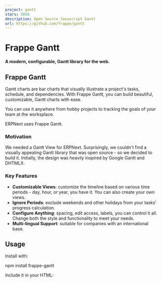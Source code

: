 ```yaml
---
project: gantt
stars: 5054
description: Open Source Javascript Gantt
url: https://github.com/frappe/gantt
---
```


Frappe Gantt
============

**A modern, configurable, Gantt library for the web.**

Frappe Gantt
------------

Gantt charts are bar charts that visually illustrate a project's tasks, schedule, and dependencies. With Frappe Gantt, you can build beautiful, customizable, Gantt charts with ease.

You can use it anywhere from hobby projects to tracking the goals of your team at the worksplace.

ERPNext uses Frappe Gantt.

### Motivation

We needed a Gantt View for ERPNext. Surprisingly, we couldn't find a visually appealing Gantt library that was open source - so we decided to build it. Initially, the design was heavily inspired by Google Gantt and DHTMLX.

### Key Features

-   **Customizable Views**: customize the timeline based on various time periods - day, hour, or year, you have it. You can also create your own views.
-   **Ignore Periods**: exclude weekends and other holidays from your tasks' progress calculation.
-   **Configure Anything**: spacing, edit access, labels, you can control it all. Change both the style and functionality to meet your needs.
-   **Multi-lingual Support**: suitable for companies with an international base.

Usage
-----

Install with:

npm install frappe-gantt

Include it in your HTML:

<script src\="frappe-gantt.umd.js"\></script\>
<link rel\="stylesheet" href\="frappe-gantt.css"\>

Or from the CDN:

<script src\="https://cdn.jsdelivr.net/npm/frappe-gantt/dist/frappe-gantt.umd.js"\></script\>
<link rel\="stylesheet" href\="https://cdn.jsdelivr.net/npm/frappe-gantt/dist/frappe-gantt.css"\>

Start using Gantt:

let tasks \= \[
  {
    id: '1',
    name: 'Redesign website',
    start: '2016-12-28',
    end: '2016-12-31',
    progress: 20
  },
  ...
\]
let gantt \= new Gantt("#gantt", tasks);

### Configuration

Frappe Gantt offers a wide range of options to customize your chart.

**Option**

**Description**

**Possible Values**

**Default**

`arrow_curve`

Curve radius of arrows connecting dependencies.

Any positive integer.

`5`

`auto_move_label`

Move task labels when user scrolls horizontally.

`true`, `false`

`false`

`bar_corner_radius`

Radius of the task bar corners (in pixels).

Any positive integer.

`3`

`bar_height`

Height of task bars (in pixels).

Any positive integer.

`30`

`container_height`

Height of the container.

`auto` - dynamic container height to fit all tasks - _or_ any positive integer (for pixels).

`auto`

`column_width`

Width of each column in the timeline.

Any positive integer.

45

`date_format`

Format for displaying dates.

Any valid JS date format string.

`YYYY-MM-DD`

`upper_header_height`

Height of the upper header in the timeline (in pixels).

Any positive integer.

`45`

`lower_header_height`

Height of the lower header in the timeline (in pixels).

Any positive integer.

`30`

`snap_at`

Snap tasks at particular intervel while resizing or dragging.

Any _interval_ (see below)

`1d`

`infinite_padding`

Whether to extend timeline infinitely when user scrolls.

`true`, `false`

`true`

`holidays`

Highlighted holidays on the timeline.

Object mapping CSS colors to holiday types. Types can either be a) 'weekend', or b) array of _strings_ or _date objects_ or _objects_ in the format `{date: ..., label: ...}`

`{ 'var(--g-weekend-highlight-color)': 'weekend' }`

`ignore`

Ignored areas in the rendering

`weekend` _or_ Array of strings or date objects (`weekend` can be present to the array also).

`[]`

`language`

Language for localization.

ISO 639-1 codes like `en`, `fr`, `es`.

`en`

`lines`

Determines which grid lines to display.

`none` for no lines, `vertical` for only vertical lines, `horizontal` for only horizontal lines, `both` for complete grid.

`both`

`move_dependencies`

Whether moving a task automatically moves its dependencies.

`true`, `false`

`true`

`padding`

Padding around task bars (in pixels).

Any positive integer.

`18`

`popup_on`

Event to trigger the popup display.

`click` _or_ `hover`

`click`

`readonly_progress`

Disables editing task progress.

`true`, `false`

`false`

`readonly_dates`

Disables editing task dates.

`true`, `false`

`false`

`readonly`

Disables all editing features.

`true`, `false`

`false`

`scroll_to`

Determines the starting point when chart is rendered.

`today`, `start`, `end`, or a date string.

`today`

`show_expected_progress`

Shows expected progress for tasks.

`true`, `false`

`false`

`today_button`

Adds a button to navigate to today’s date.

`true`, `false`

`true`

`view_mode`

The initial view mode of the Gantt chart.

`Day`, `Week`, `Month`, `Year`.

`Day`

`view_mode_select`

Allows selecting the view mode from a dropdown.

`true`, `false`

`false`

Apart from these ones, two options - `popup` and `view_modes` (plural, not singular) - are available. They have "sub"-APIs, and thus are listed separately.

#### View Mode Configuration

The `view_modes` option determines all the available view modes for the chart. It should be an array of objects.

Each object can have the following properties:

-   `name` (string) - the name of view mode.
-   `padding` (interval) - the time above.
-   `step` - the interval of each column
-   `lower_text` (date format string _or_ function) - the format for text in lower header. Blank string for none. The function takes in `currentDate`, `previousDate`, and `lang`, and should return a string.
-   `upper_text` (date format string _or_ function) - the format for text in upper header. Blank string for none. The function takes in `currentDate`, `previousDate`, and `lang`, and should return a string.
-   `upper_text_frequency` (number) - how often the upper text has a value. Utilized in internal calculation to improve performance.
-   `thick_line` (function) - takes in `currentDate`, returns Boolean determining whether the line for that date should be thicker than the others.

Three other options allow you to override general configuration for this view mode alone:

-   `date_format`
-   `column_width`
-   `snap_at` For details, see the above table.

#### Popup Configuration

`popup` is a function. If it returns

-   `false`, there will be no popup.
-   `undefined`, the popup will be rendered based on manipulation within the function
-   a HTML string, the popup will be that string.

The function receives one object as an argument, containing:

-   `task` - the task as an object
-   `chart` - the entire Gantt chart
-   `get_title`, `get_subtitle`, `get_details` (functions) - get the relevant section as a HTML node.
-   `set_title`, `set_subtitle`, `set_details` (functions) - take in the HTML of the relevant section
-   `add_action` (function) - accepts two parameters, `html` and `func` - respectively determining the HTML of the action and the callback when the action is pressed.

### API

Frappe Gantt exposes a few helpful methods for you to interact with the chart:

**Name**

**Description**

**Parameters**

`.update_options`

Re-renders the chart after updating specific options.

`new_options` - object containing new options.

`.change_view_mode`

Updates the view mode.

`view_mode` - Name of view mode _or_ view mode object (see above) and `maintain_pos` - whether to go back to current scroll position after rerendering, defaults to `false`.

`.scroll_current`

Scrolls to the current date

No parameters.

`.update_task`

Re-renders a specific task bar alone

`task_id` - id of task and `new_details` - object containing the task properties to be updated.

Development Setup
-----------------

If you want to contribute enhancements or fixes:

1.  Clone this repo.
2.  `cd` into project directory.
3.  Run `pnpm i` to install dependencies.
4.  `pnpm run build` to build files - or `pnpm run build-dev` to build and watch for changes.
5.  Open `index.html` in your browser.
6.  Make your code changes and test them.
